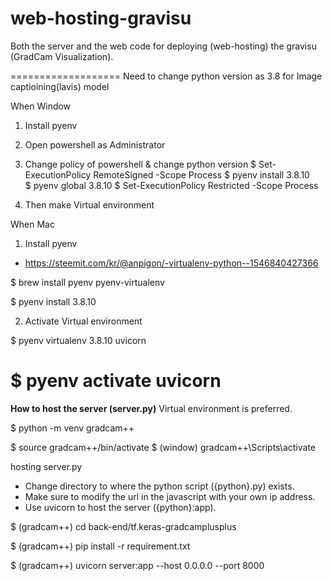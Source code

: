 # web-hosting-gravisu
Both the server and the web code for deploying (web-hosting) the gravisu (GradCam Visualization).


===================
Need to change python version as 3.8 for Image captioining(lavis) model 

When Window
1. Install pyenv 

2. Open powershell as Administrator

3. Change policy of powershell & change python version 
$ Set-ExecutionPolicy RemoteSigned -Scope Process
$ pyenv install 3.8.10   
$ pyenv global 3.8.10
$ Set-ExecutionPolicy Restricted -Scope Process 

4. Then make Virtual environment

When Mac
1. Install pyenv

* https://steemit.com/kr/@anpigon/-virtualenv-python--1546840427366

$ brew install pyenv pyenv-virtualenv

$ pyenv install 3.8.10

2. Activate Virtual environment

$ pyenv virtualenv 3.8.10 uvicorn

$ pyenv activate uvicorn
=============================


**How to host the server (server.py)**
Virtual environment is preferred.

$ python -m venv gradcam++

$ source gradcam++/bin/activate
$ (window) gradcam++\Scripts\activate

hosting server.py
* Change directory to where the python script ({python}.py) exists.
* Make sure to modify the url in the javascript with your own ip address.
* Use uvicorn to host the server ({python}:app).

$ (gradcam++) cd back-end/tf.keras-gradcamplusplus

$ (gradcam++) pip install -r requirement.txt

$ (gradcam++) uvicorn server:app --host 0.0.0.0 --port 8000




